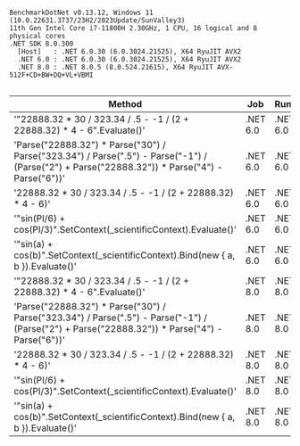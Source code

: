 ```

BenchmarkDotNet v0.13.12, Windows 11 (10.0.22631.3737/23H2/2023Update/SunValley3)
11th Gen Intel Core i7-11800H 2.30GHz, 1 CPU, 16 logical and 8 physical cores
.NET SDK 8.0.300
  [Host]   : .NET 6.0.30 (6.0.3024.21525), X64 RyuJIT AVX2
  .NET 6.0 : .NET 6.0.30 (6.0.3024.21525), X64 RyuJIT AVX2
  .NET 8.0 : .NET 8.0.5 (8.0.524.21615), X64 RyuJIT AVX-512F+CD+BW+DQ+VL+VBMI


```
| Method                                                                                                                                        | Job      | Runtime  | Mean        | Error     | StdDev    | Gen0   | Allocated |
|---------------------------------------------------------------------------------------------------------------------------------------------- |--------- |--------- |------------:|----------:|----------:|-------:|----------:|
| &#39;&quot;22888.32 * 30 / 323.34 / .5 - -1 / (2 + 22888.32) * 4 - 6&quot;.Evaluate()&#39;                                                                      | .NET 6.0 | .NET 6.0 | 520.3146 ns | 0.7470 ns | 0.6238 ns |      - |         - |
| &#39;Parse(&quot;22888.32&quot;) * Parse(&quot;30&quot;) / Parse(&quot;323.34&quot;) / Parse(&quot;.5&quot;) - Parse(&quot;-1&quot;) / (Parse(&quot;2&quot;) + Parse(&quot;22888.32&quot;)) * Parse(&quot;4&quot;) - Parse(&quot;6&quot;))&#39; | .NET 6.0 | .NET 6.0 | 282.8661 ns | 2.5246 ns | 2.3615 ns |      - |         - |
| &#39;22888.32 * 30 / 323.34 / .5 - -1 / (2 + 22888.32) * 4 - 6)&#39;                                                                                  | .NET 6.0 | .NET 6.0 |   0.0000 ns | 0.0000 ns | 0.0000 ns |      - |         - |
| &#39;&quot;sin(PI/6) + cos(PI/3)&quot;.SetContext(_scientificContext).Evaluate()&#39;                                                                           | .NET 6.0 | .NET 6.0 | 381.8164 ns | 0.9134 ns | 0.8544 ns | 0.0024 |      32 B |
| &#39;&quot;sin(a) + cos(b)&quot;.SetContext(_scientificContext).Bind(new { a, b }).Evaluate()&#39;                                                              | .NET 6.0 | .NET 6.0 | 543.1023 ns | 1.7507 ns | 1.6376 ns | 0.0172 |     216 B |
| &#39;&quot;22888.32 * 30 / 323.34 / .5 - -1 / (2 + 22888.32) * 4 - 6&quot;.Evaluate()&#39;                                                                      | .NET 8.0 | .NET 8.0 | 485.8830 ns | 1.3023 ns | 1.2181 ns |      - |         - |
| &#39;Parse(&quot;22888.32&quot;) * Parse(&quot;30&quot;) / Parse(&quot;323.34&quot;) / Parse(&quot;.5&quot;) - Parse(&quot;-1&quot;) / (Parse(&quot;2&quot;) + Parse(&quot;22888.32&quot;)) * Parse(&quot;4&quot;) - Parse(&quot;6&quot;))&#39; | .NET 8.0 | .NET 8.0 | 289.7929 ns | 2.2501 ns | 1.9946 ns |      - |         - |
| &#39;22888.32 * 30 / 323.34 / .5 - -1 / (2 + 22888.32) * 4 - 6)&#39;                                                                                  | .NET 8.0 | .NET 8.0 |   0.0122 ns | 0.0062 ns | 0.0055 ns |      - |         - |
| &#39;&quot;sin(PI/6) + cos(PI/3)&quot;.SetContext(_scientificContext).Evaluate()&#39;                                                                           | .NET 8.0 | .NET 8.0 | 278.9461 ns | 0.3623 ns | 0.3025 ns | 0.0024 |      32 B |
| &#39;&quot;sin(a) + cos(b)&quot;.SetContext(_scientificContext).Bind(new { a, b }).Evaluate()&#39;                                                              | .NET 8.0 | .NET 8.0 | 269.3729 ns | 1.6761 ns | 1.4859 ns | 0.0172 |     216 B |
